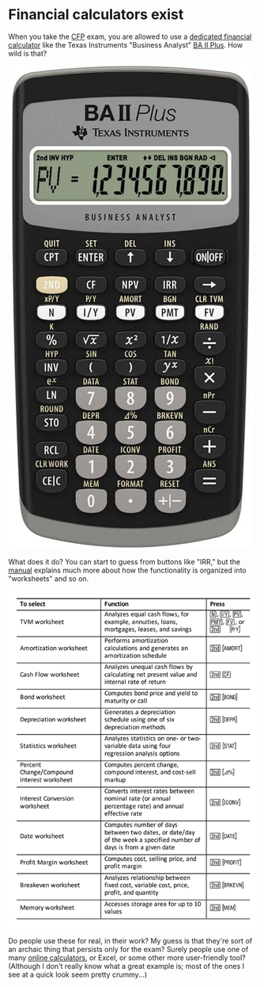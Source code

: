 # Financial calculators exist

When you take the [CFP][] exam, you are allowed to use a
[dedicated financial calculator][] like the Texas Instruments
"Business Analyst" [BA II Plus][]. How wild is that?

[CFP]: /20241123-what_are_cfps_supposed_to_know/ "Certified Financial Planner"
[dedicated financial calculator]: https://www.cfp.net/-/media/files/cfp-board/cfp-certification/exam/calculator-policy.pdf
[BA II Plus]: https://www.amazon.com/Texas-Instruments-Advanced-Financial-Calculator/dp/B0029F1OKE


![calculator](ba2plus.jpg)


What does it do? You can start to guess from buttons like "IRR," but
the [manual][] explains much more about how the functionality is
organized into "worksheets" and so on.

[manual]: https://education.ti.com/en/guidebook/details/en/ADF11FB65B284B6195B0A7E9502784BA/baiiplus


![functions](functions.png)


Do people use these for real, in their work? My guess is that they're
sort of an archaic thing that persists only for the exam? Surely
people use one of many [online calculators][], or Excel, or some other
more user-friendly tool? (Although I don't really know what a great
example is; most of the ones I see at a quick look seem pretty
crummy...)

[online calculators]: https://www.calculator.net/finance-calculator.html
